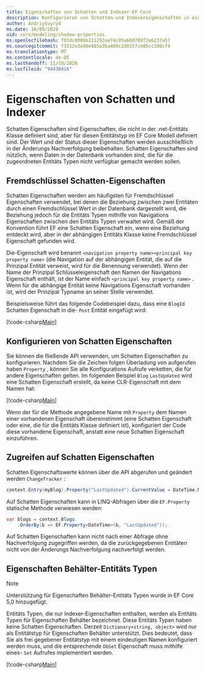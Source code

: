 ```yaml
---
title: Eigenschaften von Schatten und Indexer-EF Core
description: Konfigurieren von Schatten-und Indexereigenschaften in einem Entity Framework Core Modell
author: AndriySvyryd
ms.date: 10/09/2020
uid: core/modeling/shadow-properties
ms.openlocfilehash: f03dc000bb111253ae74c05a668703f2e6237a57
ms.sourcegitcommit: f3512e3a98e685a3ba409c1d0157ce85cc390cf4
ms.translationtype: MT
ms.contentlocale: de-DE
ms.lasthandoff: 11/10/2020
ms.locfileid: "94430416"
---
```

# <a name="shadow-and-indexer-properties"></a>Eigenschaften von Schatten und Indexer

Schatten Eigenschaften sind Eigenschaften, die nicht in der .net-Entitäts Klasse definiert sind, aber für diesen Entitätstyp im EF Core Modell definiert sind. Der Wert und der Status dieser Eigenschaften werden ausschließlich in der Änderungs Nachverfolgung beibehalten. Schatten Eigenschaften sind nützlich, wenn Daten in der Datenbank vorhanden sind, die für die zugeordneten Entitäts Typen nicht verfügbar gemacht werden sollen.

## <a name="foreign-key-shadow-properties"></a>Fremdschlüssel Schatten-Eigenschaften

Schatten Eigenschaften werden am häufigsten für Fremdschlüssel Eigenschaften verwendet, bei denen die Beziehung zwischen zwei Entitäten durch einen Fremdschlüssel Wert in der Datenbank dargestellt wird, die Beziehung jedoch für die Entitäts Typen mithilfe von Navigations Eigenschaften zwischen den Entitäts Typen verwaltet wird. Gemäß der Konvention führt EF eine Schatten Eigenschaft ein, wenn eine Beziehung entdeckt wird, aber in der abhängigen Entitäts Klasse keine Fremdschlüssel Eigenschaft gefunden wird.

Die-Eigenschaft wird benannt `<navigation property name><principal key property name>` (die Navigation auf der abhängigen Entität, die auf die Prinzipal Entität verweist, wird für die Benennung verwendet). Wenn der Name der Prinzipal Schlüsseleigenschaft den Namen der Navigations Eigenschaft enthält, ist der Name einfach `<principal key property name>` . Wenn für die abhängige Entität keine Navigations Eigenschaft vorhanden ist, wird der Prinzipal Typname an seiner Stelle verwendet.

Beispielsweise führt das folgende Codebeispiel dazu, dass eine `BlogId` Schatten Eigenschaft in die- `Post` Entität eingefügt wird:

[!code-csharp[Main](../../../samples/core/Modeling/Conventions/ShadowForeignKey.cs?name=Conventions&highlight=21-23)]

## <a name="configuring-shadow-properties"></a>Konfigurieren von Schatten Eigenschaften

Sie können die fließende API verwenden, um Schatten Eigenschaften zu konfigurieren. Nachdem Sie die Zeichen folgen Überladung von aufgerufen haben `Property` , können Sie alle Konfigurations Aufrufe verketten, die für andere Eigenschaften gelten. Im folgenden Beispiel `Blog` `LastUpdated` wird eine Schatten Eigenschaft erstellt, da keine CLR-Eigenschaft mit dem Namen hat:

[!code-csharp[Main](../../../samples/core/Modeling/FluentAPI/ShadowProperty.cs?name=ShadowProperty&highlight=8)]

Wenn der für die Methode angegebene Name mit `Property` dem Namen einer vorhandenen Eigenschaft übereinstimmt (eine Schatten Eigenschaft oder eine, die für die Entitäts Klasse definiert ist), konfiguriert der Code diese vorhandene Eigenschaft, anstatt eine neue Schatten Eigenschaft einzuführen.

## <a name="accessing-shadow-properties"></a>Zugreifen auf Schatten Eigenschaften

Schatten Eigenschaftswerte können über die API abgerufen und geändert werden `ChangeTracker` :

```csharp
context.Entry(myBlog).Property("LastUpdated").CurrentValue = DateTime.Now;
```

Auf Schatten Eigenschaften kann in LINQ-Abfragen über die `EF.Property` statische Methode verwiesen werden:

```csharp
var blogs = context.Blogs
    .OrderBy(b => EF.Property<DateTime>(b, "LastUpdated"));
```

Auf Schatten Eigenschaften kann nicht nach einer Abfrage ohne Nachverfolgung zugegriffen werden, da die zurückgegebenen Entitäten nicht von der Änderungs Nachverfolgung nachverfolgt werden.

## <a name="property-bag-entity-types"></a>Eigenschaften Behälter-Entitäts Typen

> [!NOTE]
> Unterstützung für Eigenschaften Behälter-Entitäts Typen wurde in EF Core 5,0 hinzugefügt.

Entitäts Typen, die nur Indexer-Eigenschaften enthalten, werden als Entitäts Typen für Eigenschaften Behälter bezeichnet. Diese Entitäts Typen haben keine Schatten Eigenschaften. Derzeit `Dictionary<string, object>` wird nur als Entitätstyp für Eigenschaften Behälter unterstützt. Dies bedeutet, dass Sie als frei gegebener Entitätstyp mit einem eindeutigen Namen konfiguriert werden muss, und die entsprechende `DbSet` Eigenschaft muss mithilfe eines- `Set` Aufrufes implementiert werden.

[!code-csharp[Main](../../../samples/core/Modeling/FluentAPI/SharedType.cs?name=SharedType&highlight=3,7)]
